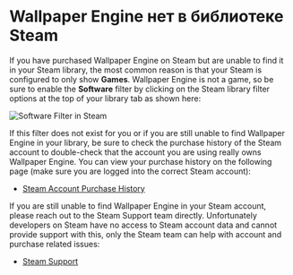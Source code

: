 # Wallpaper Engine нет в библиотеке Steam

If you have purchased Wallpaper Engine on Steam but are unable to find it in your Steam library, the most common reason is that your Steam is configured to only show **Games**. Wallpaper Engine is not a game, so be sure to enable the **Software** filter by clicking on the Steam library filter options at the top of your library tab as shown here:

![Software Filter in Steam](/img/faq/gamesandsoftware.gif)

If this filter does not exist for you or if you are still unable to find Wallpaper Engine in your library, be sure to check the purchase history of the Steam account to double-check that the account you are using really owns Wallpaper Engine. You can view your purchase history on the following page (make sure you are logged into the correct Steam account):

* [Steam Account Purchase History](https://store.steampowered.com/account/history/)

If you are still unable to find Wallpaper Engine in your Steam account, please reach out to the Steam Support team directly. Unfortunately developers on Steam have no access to Steam account data and cannot provide support with this, only the Steam team can help with account and purchase related issues:

* [Steam Support](https://help.steampowered.com)